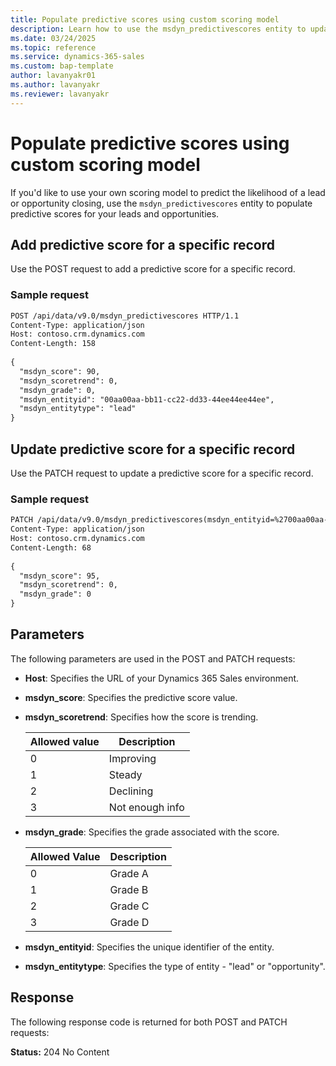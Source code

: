 ```yaml
---
title: Populate predictive scores using custom scoring model
description: Learn how to use the msdyn_predictivescores entity to update predictive lead and opportunity scores in your application.
ms.date: 03/24/2025
ms.topic: reference
ms.service: dynamics-365-sales
ms.custom: bap-template
author: lavanyakr01
ms.author: lavanyakr
ms.reviewer: lavanyakr
---
```


# Populate predictive scores using custom scoring model

If you'd like to use your own scoring model to predict the likelihood of a lead or opportunity closing, use the `msdyn_predictivescores` entity to populate predictive scores for your leads and opportunities. 

## Add predictive score for a specific record

Use the POST request to add a predictive score for a specific record.

### Sample request

```rest
POST /api/data/v9.0/msdyn_predictivescores HTTP/1.1
Content-Type: application/json
Host: contoso.crm.dynamics.com
Content-Length: 158
 
{
  "msdyn_score": 90,
  "msdyn_scoretrend": 0,
  "msdyn_grade": 0,
  "msdyn_entityid": "00aa00aa-bb11-cc22-dd33-44ee44ee44ee",
  "msdyn_entitytype": "lead"
}
```

## Update predictive score for a specific record

Use the PATCH request to update a predictive score for a specific record.

### Sample request

```rest
PATCH /api/data/v9.0/msdyn_predictivescores(msdyn_entityid=%2700aa00aa-bb11-cc22-dd33-44ee44ee44ee%27,msdyn_entitytype=%27lead%27) HTTP/1.1
Content-Type: application/json
Host: contoso.crm.dynamics.com
Content-Length: 68
 
{
  "msdyn_score": 95,
  "msdyn_scoretrend": 0,
  "msdyn_grade": 0
}
```

## Parameters

The following parameters are used in the POST and PATCH requests:

- **Host**: Specifies the URL of your Dynamics 365 Sales environment.  
- **msdyn_score**: Specifies the predictive score value.  
- **msdyn_scoretrend**: Specifies how the score is trending.

  | Allowed value | Description        |
  |-------|--------------------|
  | 0     | Improving          |
  | 1     | Steady             |
  | 2     | Declining          |
  | 3     | Not enough info    |
- **msdyn_grade**: Specifies the grade associated with the score.

  | Allowed Value | Description |
  |-------|-------------|
  | 0     | Grade A     |
  | 1     | Grade B     |
  | 2     | Grade C     |
  | 3     | Grade D     |
- **msdyn_entityid**: Specifies the unique identifier of the entity.  
- **msdyn_entitytype**: Specifies the type of entity - "lead" or "opportunity".  

## Response

The following response code is returned for both POST and PATCH requests:

**Status:** 204 No Content
